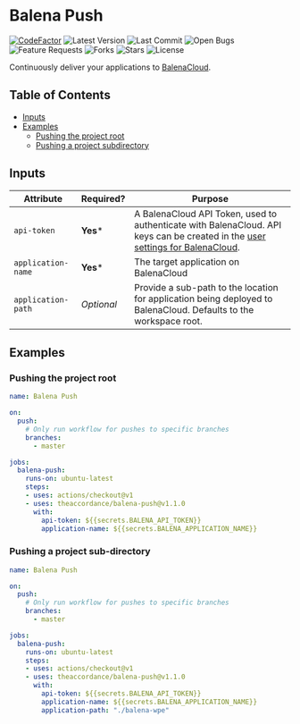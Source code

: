 # Balena Push
[![CodeFactor](https://www.codefactor.io/repository/github/theaccordance/balena-push/badge)](https://www.codefactor.io/repository/github/theaccordance/balena-push)
![Latest Version](https://img.shields.io/github/v/release/theaccordance/balena-push?label=Latest%20Version)
![Last Commit](https://img.shields.io/github/last-commit/theaccordance/balena-push)
![Open Bugs](https://img.shields.io/github/issues/theaccordance/balena-push/bug?color=red&label=Bugs)
![Feature Requests](https://img.shields.io/github/issues/theaccordance/balena-push/enhancement?color=blue&label=Feature%20Requests)
![Forks](https://img.shields.io/github/forks/theaccordance/balena-push?label=Forks)
![Stars](https://img.shields.io/github/stars/theaccordance/balena-push?label=Stars)
![License](https://img.shields.io/github/license/theaccordance/balena-push)


Continuously deliver your applications to [BalenaCloud](https://www.balena.io/).

## Table of Contents
* [Inputs](#inputs)
* [Examples](#examples)
  * [Pushing the project root](#pushing-the-project-root)
  * [Pushing a project subdirectory](#pushing-a-project-sub-directory)

## Inputs

| Attribute          | Required?  | Purpose                                                                                                                                                                                        |
|--------------------|------------|------------------------------------------------------------------------------------------------------------------------------------------------------------------------------------------------|
| `api-token`        | **Yes***   | A BalenaCloud API Token, used to authenticate with BalenaCloud.  API keys can be created in the [user settings for BalenaCloud](https://dashboard.balena-cloud.com/preferences/access-tokens). |
| `application-name` | **Yes***   | The target application on BalenaCloud                                                                                                                                                          |
| `application-path` | _Optional_ | Provide a sub-path to the location for application being deployed to BalenaCloud.  Defaults to the workspace root.                                                                             |

## Examples

### Pushing the project root
```yaml
name: Balena Push

on:
  push:
    # Only run workflow for pushes to specific branches
    branches:
      - master

jobs:
  balena-push:
    runs-on: ubuntu-latest
    steps:
    - uses: actions/checkout@v1
    - uses: theaccordance/balena-push@v1.1.0
      with:
        api-token: ${{secrets.BALENA_API_TOKEN}}
        application-name: ${{secrets.BALENA_APPLICATION_NAME}}
```

### Pushing a project sub-directory
```yaml
name: Balena Push

on:
  push:
    # Only run workflow for pushes to specific branches
    branches:
      - master

jobs:
  balena-push:
    runs-on: ubuntu-latest
    steps:
    - uses: actions/checkout@v1
    - uses: theaccordance/balena-push@v1.1.0
      with:
        api-token: ${{secrets.BALENA_API_TOKEN}}
        application-name: ${{secrets.BALENA_APPLICATION_NAME}}
        application-path: "./balena-wpe"
```

